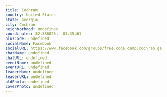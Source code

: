 ```yaml
---
title: Cochran
country: United States
state: Georgia
city: Cochran
neighborhood: undefined
coordinates: 32.386828, -83.35461
plusCode: undefined
socialName: Facebook
socialURL: https://www.facebook.com/groups/free.code.camp.cochran.ga
chatName: undefined
chatURL: undefined
eventName: undefined
eventURL: undefined
leaderName: undefined
leaderURL: undefined
oldPhoto: undefined
coverPhoto: undefined
---
```

